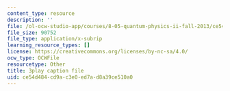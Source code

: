 ```yaml
---
content_type: resource
description: ''
file: /ol-ocw-studio-app/courses/8-05-quantum-physics-ii-fall-2013/ce54d484cd9ac3e0ed7ad8a39ce510a0_YDRMLCuNteY.srt
file_size: 90752
file_type: application/x-subrip
learning_resource_types: []
license: https://creativecommons.org/licenses/by-nc-sa/4.0/
ocw_type: OCWFile
resourcetype: Other
title: 3play caption file
uid: ce54d484-cd9a-c3e0-ed7a-d8a39ce510a0
---
```

